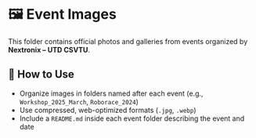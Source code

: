 # 🖼️ Event Images

This folder contains official photos and galleries from events organized by **Nextronix – UTD CSVTU**.

## 📌 How to Use
- Organize images in folders named after each event (e.g., `Workshop_2025_March`, `Roborace_2024`)
- Use compressed, web-optimized formats (`.jpg`, `.webp`)
- Include a `README.md` inside each event folder describing the event and date

